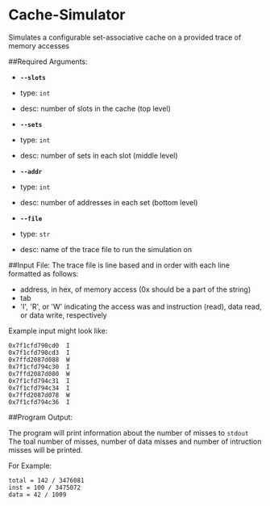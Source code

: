 # Cache-Simulator
Simulates a configurable set-associative cache on a provided trace of memory accesses


##Required Arguments:
 - **`--slots`**
  - type: `int`
  - desc: number of slots in the cache (top level)

 - **`--sets`**
  - type: `int`
  - desc: number of sets in each slot (middle level)
  
 - **`--addr`**
  - type: `int`
  - desc: number of addresses in each set (bottom level)
  
 - **`--file`**
  - type: `str`
  - desc: name of the trace file to run the simulation on
  
  
  
  
##Input File:
The trace file is line based and in order with each line formatted as follows:
 - address, in hex, of memory access (0x should be a part of the string)
 - tab
 - 'I', 'R', or 'W' indicating the access was and instruction (read), data read, or data write,
respectively

Example input might look like:

```
0x7f1cfd790cd0	I
0x7f1cfd790cd3	I
0x7ffd2087d088	W
0x7f1cfd794c30	I
0x7ffd2087d080	W
0x7f1cfd794c31	I
0x7f1cfd794c34	I
0x7ffd2087d078	W
0x7f1cfd794c36	I
```

##Program Output:

The program will print information about the number of misses to `stdout`
The toal number of misses, number of data misses and number of intruction misses will be printed. 

For Example:

    total = 142 / 3476081 
    inst = 100 / 3475072
    data = 42 / 1009
